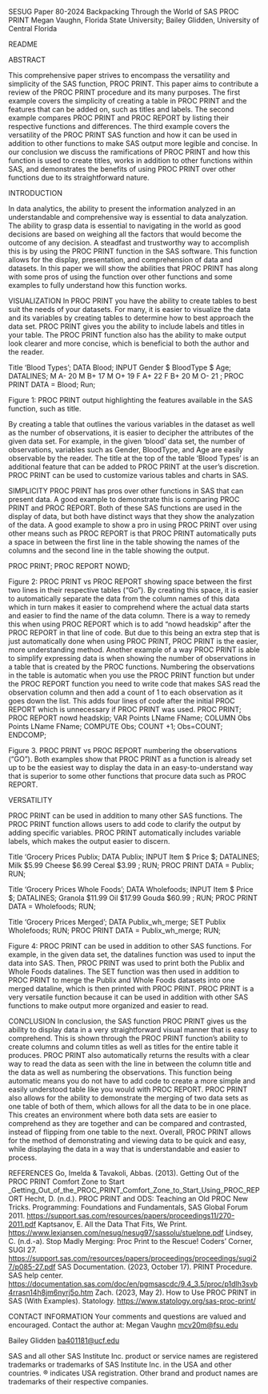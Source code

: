 SESUG Paper 80-2024
Backpacking Through the World of SAS PROC PRINT
Megan Vaughn, Florida State University; Bailey Glidden, University of Central Florida

README 



ABSTRACT 

This comprehensive paper strives to encompass the versatility and simplicity of the SAS function, PROC PRINT. This paper aims to contribute a review of the PROC PRINT procedure and its many purposes. The first example covers the simplicity of creating a table in PROC PRINT and the features that can be added on, such as titles and labels. The second example compares PROC PRINT and PROC REPORT by listing their respective functions and differences. The third example covers the versatility of the PROC PRINT SAS function and how it can be used in addition to other functions to make SAS output more legible and concise. In our conclusion we discuss the ramifications of PROC PRINT and how this function is used to create titles, works in addition to other functions within SAS, and demonstrates the benefits of using PROC PRINT over other functions due to its straightforward nature. 


INTRODUCTION 

In data analytics, the ability to present the information analyzed in an understandable and comprehensive way is essential to data analyzation. The ability to grasp data is essential to navigating in the world as good decisions are based on weighing all the factors that would become the outcome of any decision. A steadfast and trustworthy way to accomplish this is by using the PROC PRINT function in the SAS software. This function allows for the display, presentation, and comprehension of data and datasets. In this paper we will show the abilities that PROC PRINT has along with some pros of using the function over other functions and some examples to fully understand how this function works. 


VISUALIZATION 
In PROC PRINT you have the ability to create tables to best suit the needs of your datasets. For many, it is easier to visualize the data and its variables by creating tables to determine how to best approach the data set. PROC PRINT gives you the ability to include labels and titles in your table. The PROC PRINT function also has the ability to make output look clearer and more concise, which is beneficial to both the author and the reader. 

   Title ‘Blood Types’;
DATA Blood;
INPUT Gender $ BloodType $ Age;
DATALINES;
M A- 20
M B+ 17
M O+ 19
F A+ 22
F B+ 20
M O- 21
;
PROC PRINT DATA = Blood;
Run;
 

Figure 1: PROC PRINT output highlighting the features available in the SAS function, such as title. 

By creating a table that outlines the various variables in the dataset as well as the number of observations, it is easier to decipher the attributes of the given data set. For example, in the given ‘blood’ data set, the number of observations, variables such as Gender, BloodType, and Age are easily observable by the reader. The title at the top of the table ‘Blood Types’ is an additional feature that can be added to PROC PRINT at the user’s discretion. PROC PRINT can be used to customize various tables and charts in SAS. 


SIMPLICITY 
PROC PRINT has pros over other functions in SAS that can present data. A good example to demonstrate this is comparing PROC PRINT and PROC REPORT. Both of these SAS functions are used in the display of data, but both have distinct ways that they show the analyzation of the data. 
A good example to show a pro in using PROC PRINT over using other means such as PROC REPORT is that PROC PRINT automatically puts a space in between the first line in the table showing the names of the columns and the second line in the table showing the output. 


   PROC PRINT;						PROC REPORT NOWD;




Figure 2: PROC PRINT vs PROC REPORT showing space between the first two lines in their respective tables (“Go”).
By creating this space, it is easier to automatically separate the data from the column names of this data which in turn makes it easier to comprehend where the actual data starts and easier to find the name of the data column. There is a way to remedy this when using PROC REPORT which is to add “nowd headskip” after the PROC REPORT in that line of code. But due to this being an extra step that is just automatically done when using PROC PRINT, PROC PRINT is the easier, more understanding method. 
Another example of a way PROC PRINT is able to simplify expressing data is when showing the number of observations in a table that is created by the PROC functions. Numbering the observations in the table is automatic when you use the PROC PRINT function but under the PROC REPORT function you need to write code that makes SAS read the observation column and then add a count of 1 to each observation as it goes down the list. This adds four lines of code after the initial PROC REPORT which is unnecessary if PROC PRINT was used. 
   PROC PRINT;					  PROC REPORT nowd headskip;
VAR Points LName FName;			     COLUMN Obs Points LName FName;
						     COMPUTE Obs;
							  COUNT +1;
							  Obs=COUNT;
						     ENDCOMP;



Figure 3. PROC PRINT vs PROC REPORT numbering the observations (“GO”). 
Both examples show that PROC PRINT as a function is already set up to be the easiest way to display the data in an easy-to-understand way that is superior to some other functions that procure data such as PROC REPORT. 

VERSATILITY

PROC PRINT can be used in addition to many other SAS functions. The PROC PRINT function allows users to add code to clarify the output by adding specific variables. PROC PRINT automatically includes variable labels, which makes the output easier to discern. 
   
   Title ‘Grocery Prices Publix;
DATA Publix;
INPUT Item $ Price $;
DATALINES;
Milk $5.99
Cheese $6.99
Cereal $3.99
;
RUN;
PROC PRINT DATA = Publix;
RUN;

   Title ‘Grocery Prices Whole Foods’;
DATA Wholefoods;
INPUT Item $ Price $;
DATALINES;
Granola $11.99
Oil $17.99
Gouda $60.99
;
RUN;
PROC PRINT DATA = Wholefoods;
RUN;

   Title ‘Grocery Prices Merged’;
DATA Publix_wh_merge;
	SET Publix Wholefoods;
RUN;
PROC PRINT DATA = Publix_wh_merge;
RUN;

	








Figure 4: PROC PRINT can be used in addition to other SAS functions. 
For example, in the given data set, the datalines function was used to input the data into SAS. Then, PROC PRINT was used to print both the Publix and Whole Foods datalines. The SET function was then used in addition to PROC PRINT to merge the Publix and Whole Foods datasets into one merged dataline, which is then printed with PROC PRINT. PROC PRINT is a very versatile function because it can be used in addition with other SAS functions to make output more organized and easier to read. 

CONCLUSION
In conclusion, the SAS function PROC PRINT gives us the ability to display data in a very straightforward visual manner that is easy to comprehend. This is shown through the PROC PRINT function’s ability to create columns and column titles as well as titles for the entire table it produces. PROC PRINT also automatically returns the results with a clear way to read the data as seen with the line in between the column title and the data as well as numbering the observations. This function being automatic means you do not have to add code to create a more simple and easily understood table like you would with PROC REPORT. PROC PRINT also allows for the ability to demonstrate the merging of two data sets as one table of both of them, which allows for all the data to be in one place. This creates an environment where both data sets are easier to comprehend as they are together and can be compared and contrasted, instead of flipping from one table to the next. Overall, PROC PRINT allows for the method of demonstrating and viewing data to be quick and easy, while displaying the data in a way that is understandable and easier to process. 

REFERENCES
Go, Imelda & Tavakoli, Abbas. (2013). Getting Out of the PROC PRINT Comfort Zone to Start 
_Getting_Out_of_the_PROC_PRINT_Comfort_Zone_to_Start_Using_PROC_REPORT 
Hecht, D. (n.d.). PROC PRINT and ODS: Teaching an Old PROC New Tricks. Programming: Foundations and Fundamentals, SAS Global Forum 2011. https://support.sas.com/resources/papers/proceedings11/270-2011.pdf 
Kaptsanov, E. All the Data That Fits, We Print. 
https://www.lexjansen.com/nesug/nesug97/sassolu/stuelpne.pdf 
Lindsey, C. (n.d.-a). Stop Madly Merging: Proc Print to the Rescue! Coders’ Corner, SUGI 27. 
https://support.sas.com/resources/papers/proceedings/proceedings/sugi27/p085-27.pdf 
SAS Documentation. (2023, October 17). PRINT Procedure. SAS help center. 
https://documentation.sas.com/doc/en/pgmsascdc/9.4_3.5/proc/p1dlh3svb4rrasn14h8jm6nyrj5o.htm 
Zach. (2023, May 2). How to Use PROC PRINT in SAS (With Examples). Statology. 
https://www.statology.org/sas-proc-print/ 

CONTACT INFORMATION 
Your comments and questions are valued and encouraged. Contact the author at:
Megan Vaughn
mcv20m@fsu.edu

Bailey Glidden
ba401181@ucf.edu 


SAS and all other SAS Institute Inc. product or service names are registered trademarks or trademarks of SAS Institute Inc. in the USA and other countries. ® indicates USA registration. 
Other brand and product names are trademarks of their respective companies. 
 
 

 
